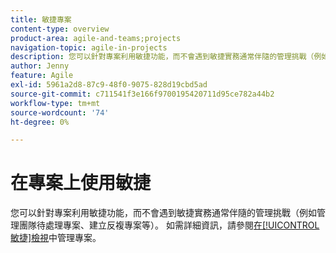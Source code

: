 ```yaml
---
title: 敏捷專案
content-type: overview
product-area: agile-and-teams;projects
navigation-topic: agile-in-projects
description: 您可以針對專案利用敏捷功能，而不會遇到敏捷實務通常伴隨的管理挑戰（例如管理團隊待處理專案、建立反複專案等）。
author: Jenny
feature: Agile
exl-id: 5961a2d8-87c9-48f0-9075-828d19cbd5ad
source-git-commit: c711541f3e166f9700195420711d95ce782a44b2
workflow-type: tm+mt
source-wordcount: '74'
ht-degree: 0%

---
```


# 在專案上使用敏捷

您可以針對專案利用敏捷功能，而不會遇到敏捷實務通常伴隨的管理挑戰（例如管理團隊待處理專案、建立反複專案等）。 如需詳細資訊，請參閱[在[!UICONTROL 敏捷]檢視](../../manage-work/projects/manage-projects/manage-projects-in-agile-view.md)中管理專案。
